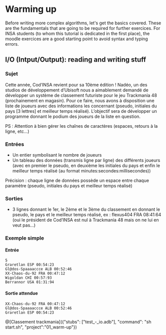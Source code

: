 # Warming up

Before writing more complex algorithms, let's get the basics covered. These are the fundamentals that are going to be required for further exercices. For INSA students (to whom this tutorial is dedicated in the first place), the moodle exercices are a good starting point to avoid syntax and typing errors. 

## I/O (Intput/Output): reading and writing stuff

### Sujet

Cette année, Cod’INSA revient pour sa 10ème édition ! Nadéo, un des studios de développement d’Ubisoft nous a aimablement demandé de développer un système de classement futuriste pour le jeu Trackmania 48 (prochainement en magasin). Pour ce faire, nous avons à disposition une liste de joueurs avec des informations les concernant (pseudo, initiales du pays [3 lettres] et meilleur temps réalisé). L’objectif sera de développer un programme donnant le podium des joueurs de la liste en question.

PS : Attention à bien gérer les chaînes de caractères (espaces, retours à la ligne, etc…)

### Entrées

- Un entier symbolisant le nombre de joueurs
- Un tableau des données (transmis ligne par ligne) des différents joueurs (avec en premier le pseudo, en deuxième les initiales du pays et enfin le meilleur temps réalisé (au format minutes:secondes:millisecondes))

Précision : chaque ligne de données possède un espace entre chaque paramètre (pseudo, initiales du pays et meilleur temps réalisé)

### Sorties

- 3 lignes donnant le 1er, le 2ème et le 3ème du classement en donnant le pseudo, le pays et le meilleur temps réalisé, ex : flexus404 FRA 08:41:64 (oui le président de Cod’INSA est nul à Trackmania 48 mais on ne lui en veut pas…)

### Exemple simple

#### Entrée

    5
    Graretlan ESP 00:54:23
    Gl@dos-Spaaaaccce ALB 00:52:46
    XX-Chaos-du-92 FRA 00:47:12
    Wigoldan CHI 00:57:93
    Berrannor USA 01:31:94

#### Sortie attendue

    XX-Chaos-du-92 FRA 00:47:12
    Gl@dos-Spaaaaccce ALB 00:52:46
    Graretlan ESP 00:54:23

@[Classement trackmania]({"stubs": ["test_-_io.adb"], "command": "sh start.sh", "project":"01_warm-up"})
